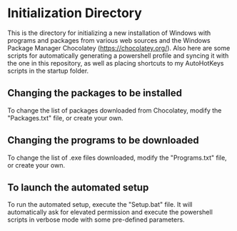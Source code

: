 # Initialization Directory 
This is the directory for initializing a new installation of Windows with programs and packages from various web sources and the Windows Package Manager Chocolatey (<https://chocolatey.org/>). Also here are some scripts for automatically generating a powershell profile and syncing it with the one in this repository, as well as placing shortcuts to my AutoHotKeys scripts in the startup folder.  

## Changing the packages to be installed
To change the list of packages downloaded from Chocolatey, modify the "Packages.txt" file, or create your own. 

## Changing the programs to be downloaded
To change the list of .exe files downloaded, modify the "Programs.txt" file, or create your own.

## To launch the automated setup
To run the automated setup, execute the "Setup.bat" file. It will automatically ask for elevated permission and execute the powershell scripts in verbose mode with some pre-defined parameters. 

